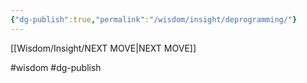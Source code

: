 ```yaml
---
{"dg-publish":true,"permalink":"/wisdom/insight/deprogramming/"}
---
```


[[Wisdom/Insight/NEXT MOVE\|NEXT MOVE]]

#wisdom #dg-publish